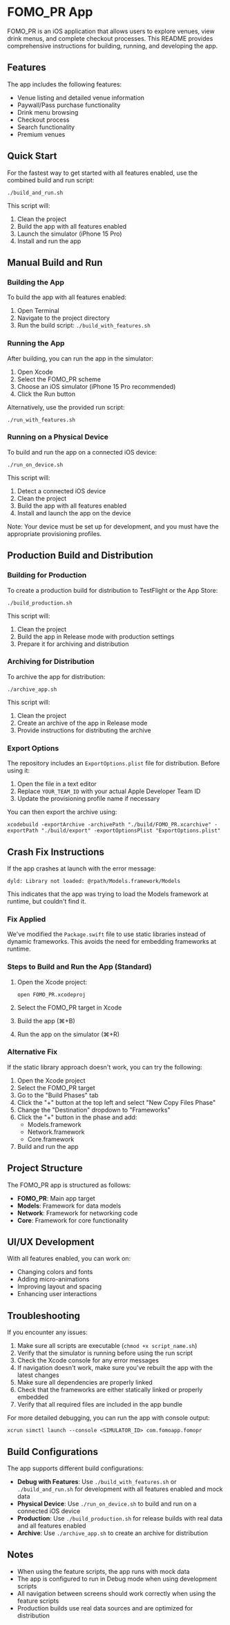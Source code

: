 # FOMO_PR App

FOMO_PR is an iOS application that allows users to explore venues, view drink menus, and complete checkout processes. This README provides comprehensive instructions for building, running, and developing the app.

## Features

The app includes the following features:

- Venue listing and detailed venue information
- Paywall/Pass purchase functionality
- Drink menu browsing
- Checkout process
- Search functionality
- Premium venues

## Quick Start

For the fastest way to get started with all features enabled, use the combined build and run script:

```
./build_and_run.sh
```

This script will:
1. Clean the project
2. Build the app with all features enabled
3. Launch the simulator (iPhone 15 Pro)
4. Install and run the app

## Manual Build and Run

### Building the App

To build the app with all features enabled:

1. Open Terminal
2. Navigate to the project directory
3. Run the build script: `./build_with_features.sh`

### Running the App

After building, you can run the app in the simulator:

1. Open Xcode
2. Select the FOMO_PR scheme
3. Choose an iOS simulator (iPhone 15 Pro recommended)
4. Click the Run button

Alternatively, use the provided run script:

```
./run_with_features.sh
```

### Running on a Physical Device

To build and run the app on a connected iOS device:

```
./run_on_device.sh
```

This script will:
1. Detect a connected iOS device
2. Clean the project
3. Build the app with all features enabled
4. Install and launch the app on the device

Note: Your device must be set up for development, and you must have the appropriate provisioning profiles.

## Production Build and Distribution

### Building for Production

To create a production build for distribution to TestFlight or the App Store:

```
./build_production.sh
```

This script will:
1. Clean the project
2. Build the app in Release mode with production settings
3. Prepare it for archiving and distribution

### Archiving for Distribution

To archive the app for distribution:

```
./archive_app.sh
```

This script will:
1. Clean the project
2. Create an archive of the app in Release mode
3. Provide instructions for distributing the archive

### Export Options

The repository includes an `ExportOptions.plist` file for distribution. Before using it:

1. Open the file in a text editor
2. Replace `YOUR_TEAM_ID` with your actual Apple Developer Team ID
3. Update the provisioning profile name if necessary

You can then export the archive using:

```
xcodebuild -exportArchive -archivePath "./build/FOMO_PR.xcarchive" -exportPath "./build/export" -exportOptionsPlist "ExportOptions.plist"
```

## Crash Fix Instructions

If the app crashes at launch with the error message:

```
dyld: Library not loaded: @rpath/Models.framework/Models
```

This indicates that the app was trying to load the Models framework at runtime, but couldn't find it.

### Fix Applied

We've modified the `Package.swift` file to use static libraries instead of dynamic frameworks. This avoids the need for embedding frameworks at runtime.

### Steps to Build and Run the App (Standard)

1. Open the Xcode project:
   ```
   open FOMO_PR.xcodeproj
   ```

2. Select the FOMO_PR target in Xcode

3. Build the app (⌘+B)

4. Run the app on the simulator (⌘+R)

### Alternative Fix

If the static library approach doesn't work, you can try the following:

1. Open the Xcode project
2. Select the FOMO_PR target
3. Go to the "Build Phases" tab
4. Click the "+" button at the top left and select "New Copy Files Phase"
5. Change the "Destination" dropdown to "Frameworks"
6. Click the "+" button in the phase and add:
   - Models.framework
   - Network.framework
   - Core.framework
7. Build and run the app

## Project Structure

The FOMO_PR app is structured as follows:

- **FOMO_PR**: Main app target
- **Models**: Framework for data models
- **Network**: Framework for networking code
- **Core**: Framework for core functionality

## UI/UX Development

With all features enabled, you can work on:

- Changing colors and fonts
- Adding micro-animations
- Improving layout and spacing
- Enhancing user interactions

## Troubleshooting

If you encounter any issues:

1. Make sure all scripts are executable (`chmod +x script_name.sh`)
2. Verify that the simulator is running before using the run script
3. Check the Xcode console for any error messages
4. If navigation doesn't work, make sure you've rebuilt the app with the latest changes
5. Make sure all dependencies are properly linked
6. Check that the frameworks are either statically linked or properly embedded
7. Verify that all required files are included in the app bundle

For more detailed debugging, you can run the app with console output:

```
xcrun simctl launch --console <SIMULATOR_ID> com.fomoapp.fomopr
```

## Build Configurations

The app supports different build configurations:

- **Debug with Features**: Use `./build_with_features.sh` or `./build_and_run.sh` for development with all features enabled and mock data
- **Physical Device**: Use `./run_on_device.sh` to build and run on a connected iOS device
- **Production**: Use `./build_production.sh` for release builds with real data and all features enabled
- **Archive**: Use `./archive_app.sh` to create an archive for distribution

## Notes

- When using the feature scripts, the app runs with mock data
- The app is configured to run in Debug mode when using development scripts
- All navigation between screens should work correctly when using the feature scripts
- Production builds use real data sources and are optimized for distribution
